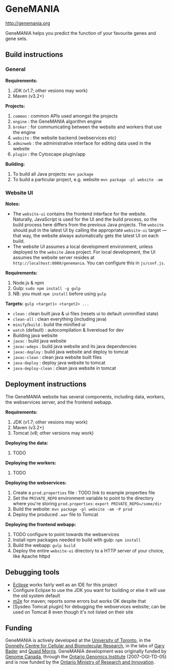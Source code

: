 GeneMANIA
=========

http://genemania.org

GeneMANIA helps you predict the function of your favourite genes and gene sets.


## Build instructions

### General

**Requirements:**
 1. JDK (v1.7; other vesions may work)
 1. Maven (v3.2+)

**Projects:**
 1. `common` : common APIs used amongst the projects
 1. `engine` : the GeneMANIA algorithm engine
 1. `broker` : for communicating between the website and workers that use the engine
 1. `website` : the website backend (webservices etc)
 1. `adminweb` : the administrative interface for editing data used in the website
 1. `plugin` : the Cytoscape plugin/app

**Building:**
 1. To build all Java projects: `mvn package`
 1. To build a particular project, e.g. website `mvn package -pl website -am`

### Website UI

**Notes:**
 * The `website-ui` contains the frontend interface for the website.  Naturally, JavaScript is used for the UI and the build process, so the build process here differs from the previous Java projects.  The `website` should pull in the latest UI by calling the appropriate `website-ui` target &mdash; that way, the website always automatically gets the latest UI on each build.
 * The website UI assumes a local development environment, unless deployed to the `website` Java project.  For local development, the UI assumes the website server resides at `http://localhost:8080/genemania`.  You can configure this in `js/conf.js`.

**Requirements:**
 1. Node.js & npm
 1. Gulp: `sudo npm install -g gulp`
 1. NB: you must `npm install` before using `gulp`

**Targets:** `gulp <target1> <target2> ...`
 * `clean` : clean built java & ui files (resets ui to default unminified state)
 * `clean-all` : clean everything (including java)
 * `minify`/`build` : build the minified ui
 * `watch` (default) : autocompilation & livereload for dev
 * Building java website
  * `javac` : build java website
  * `javac-wdeps` : build java website and its java dependencies
  * `javac-deploy` : build java website and deploy to tomcat
  * `javac-clean` : clean java website built files
  * `java-deploy` : deploy java website to tomcat
  * `java-deploy-clean` : clean java website in tomcat


## Deployment instructions

The GeneMANIA website has several components, including data, workers, the webservices server, and the frontend webapp.

**Requirements:**
 1. JDK (v1.7; other vesions may work)
 1. Maven (v3.2+)
 1. Tomcat (v8; other versions may work)

**Deploying the data:**
 1. TODO

**Deploying the workers:**
 1. TODO

**Deploying the webservices:**
 1. Create a `prod.properties` file : TODO link to example properties file
 1. Set the `PRIVATE_REPO` environment variable to point to the directory where you're storing `prod.properties`: `export PRIVATE_REPO=/some/dir`
 1. Build the website: `mvn package -pl website -am -P prod`
 1. Deploy the produced `.war` file to Tomcat

**Deploying the frontend webapp:**
 1. TODO configure to point towards the webservices
 1. Install npm packages needed to build with gulp: `npm install`
 1. Build the webapp: `gulp build`
 1. Deploy the entire `website-ui` directory to a HTTP server of your choice, like Apache httpd



## Debugging tools

* [Eclipse](https://www.eclipse.org) works fairly well as an IDE for this project
 * Configure Eclipse to use the JDK you want for building or else it will use the old system default
 * [m2e](https://www.eclipse.org/m2e/) for maven; reports some errors but works OK despite that
 * [Sysdeo Tomcat plugin] for debugging the webservices website; can be used on Tomcat 8 even though it's not listed on their site


## Funding

GeneMANIA is actively developed at the [University of Toronto](http://www.utoronto.ca/), in the [Donnelly Centre for Cellular and Biomolecular Research](http://www.thedonnellycentre.utoronto.ca/), in the labs of [Gary Bader](http://www.baderlab.org/) and [Quaid Morris](http://morrislab.med.utoronto.ca/).  GeneMANIA development was originally funded by [Genome Canada](http://www.genomecanada.ca/), through the [Ontario Genomics Institute](http://www.ontariogenomics.ca/) (2007-OGI-TD-05) and is now funded by the [Ontario Ministry of Research and Innovation](http://www.mri.gov.on.ca/english/programs/orf/gl2/program.asp).
